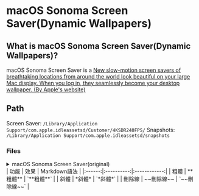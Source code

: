 # macOS Sonoma Screen Saver(Dynamic Wallpapers)

## What is macOS Sonoma Screen Saver(Dynamic Wallpapers)?

macOS Sonoma Screen Saver is a [New slow-motion screen savers of breathtaking locations from around the world look beautiful on your large Mac display. When you log in, they seamlessly become your desktop wallpaper. (By Apple's website)](https://www.apple.com/macos/sonoma/)

## Path

Screen Saver: `/Library/Application Support/com.apple.idleassetsd/Customer/4KSDR240FPS/`
Snapshots: `/Library/Application Support/com.apple.idleassetsd/snapshots`

### Files

<details>
<summary>macOS Sonoma Screen Saver(original)</summary>
| File name | Snapshot | Title | Category | Link(YouTube) | Link(Apple) |
|:----------|:---------|:------|:-------- |:------------- |:----------- |
| FE876489-CBD5-479B-A8F0-1B67F0741CEA.mov | snapshot/FE876489-CBD5-479B-A8F0-1B67F0741CEA.jpg | Sonoma Horizon | Landscape | | |
| 94DAB450-A650-4DFC-99B2-A0F0D8AD6649.mov | snapshot/94DAB450-A650-4DFC-99B2-A0F0D8AD6649.jpg | Sonoma Evening | Landscape | | |
| 097CA871-A1C2-40F7-97F0-EFAABF555BBC.mov | snapshot/097CA871-A1C2-40F7-97F0-EFAABF555BBC.jpg | Sonoma Clouds | Landscape | | |
| C3C48B18-E4AE-4A62-877D-0B0D74CDC9E0.mov | snapshot/C3C48B18-E4AE-4A62-877D-0B0D74CDC9E0.jpg | Sonoma from Above | Landscape | | |
| 12718607-0FE6-4B8C-B571-A320CDD67897.mov | snapshot/12718607-0FE6-4B8C-B571-A320CDD67897.jpg | Sonoma River | Landscape | | |
| F390FE3B-FA61-483D-BADC-2447F89951BA.mov | snapshot/F390FE3B-FA61-483D-BADC-2447F89951BA.jpg | California's Temblor Range | Landscape | | |
| 4A3590EC-FF30-41E7-85FE-210FF6112917.mov | snapshot/4A3590EC-FF30-41E7-85FE-210FF6112917.jpg | California's Carrizo Plain | Landscape | | |
| 473C2FDC-0B75-497A-B1FE-AA1863C9C885.mov | snapshot/473C2FDC-0B75-497A-B1FE-AA1863C9C885.jpg | California Wildflowers | Landscape | | |
| AA5E82B9-289A-480C-A14B-242989107275.mov | snapshot/AA5E82B9-289A-480C-A14B-242989107275.jpg | Redwoods from Above | Landscape | | |
| 97447D85-960C-4B2A-A101-048284D95853.mov | snapshot/97447D85-960C-4B2A-A101-048284D95853.jpg | Redwoods River | Landscape | | |
| 8A57476A-E177-4AAD-B317-643F681584E1.mov | snapshot/8A57476A-E177-4AAD-B317-643F681584E1.jpg | Oregon Sunset | Landscape | | |
| 15A8BC97-45AC-45DC-9AF9-313808C578BC.mov | snapshot/15A8BC97-45AC-45DC-9AF9-313808C578BC.jpg | Oregon Coastline | Landscape | | |
| AB7FC3C3-8853-45CD-AB6E-89F0985C2922.mov | snapshot/AB7FC3C3-8853-45CD-AB6E-89F0985C2922.jpg | Utah Evening | Landscape | | |
| 47BC0599-72E7-43C4-8BE1-CBCE2432E2A5.mov | snapshot/47BC0599-72E7-43C4-8BE1-CBCE2432E2A5.jpg | Arizona's Coal Mine Canyon | Landscape | | |
| D759828B-4BAB-456B-AD75-225BA238F925.mov | snapshot/D759828B-4BAB-456B-AD75-225BA238F925.jpg | Utah's Lake Powell | Landscape | | |
| 7530C83C-8F7B-42C6-BB71-5FA2ED070BEC.mov | snapshot/7530C83C-8F7B-42C6-BB71-5FA2ED070BEC.jpg | Utah's Cathedral Canyon | Landscape | | |
| A168628E-11EE-4456-AD66-E7E3E47D1B21.mov | snapshot/A168628E-11EE-4456-AD66-E7E3E47D1B21.jpg | Utah's Olympia Bar | Landscape | | |
| 100858D2-FE01-4B70-8E2D-3FCF20AFE6B5.mov | snapshot/100858D2-FE01-4B70-8E2D-3FCF20AFE6B5.jpg | Utah's Monument Valley | Landscape | | |
| 1A17ED86-9E0D-4DF2-8CF3-5AB5DB67A348.mov | snapshot/1A17ED86-9E0D-4DF2-8CF3-5AB5DB67A348.jpg | Utah's Factory Butte | Landscape | | |
| 8002C4C8-C611-4894-A068-3D3A3C03472A.mov | snapshot/8002C4C8-C611-4894-A068-3D3A3C03472A.jpg | Grand Canyon River Valley | Landscape | | |
| E334A6D2-7145-47C8-9B00-C20DED08B2D5.mov | snapshot/E334A6D2-7145-47C8-9B00-C20DED08B2D5.jpg | Grand Canyon Evening | Landscape| | |
| F9F918CD-E15F-4F01-A326-84A44650C5C9.mov | snapshot/F9F918CD-E15F-4F01-A326-84A44650C5C9.jpg | Grand Canyon Sunset | Landscape | | |
| AE0115AE-C53B-4DB9-B12F-CA4B7B630CC9.mov | snapshot/AE0115AE-C53B-4DB9-B12F-CA4B7B630CC9.jpg | Grand Canyon Sediment | Landscape | | |
| DD266E1F-5DF2-4CDB-A2EB-26CE35664657.mov | snapshot/DD266E1F-5DF2-4CDB-A2EB-26CE35664657.jpg | Grand Canyon from Above | Landscape | | |
| DDE50C77-B7CB-4488-9EB1-D1B13BF21FFE.mov | snapshot/DDE50C77-B7CB-4488-9EB1-D1B13BF21FFE.jpg | Iceland Glacier | Landscape | | |
| 2F17FCCE-6CCA-4AFA-A08A-C50BF9812DA5.mov | snapshot/2F17FCCE-6CCA-4AFA-A08A-C50BF9812DA5.jpg | Iceland Snow Caps | Landscape | | |
| 8ACF5D77-B22C-416F-B12A-72FB35E2834F.mov | snapshot/8ACF5D77-B22C-416F-B12A-72FB35E2834F.jpg | Iceland Fjord from Above | Landscape | | |
| E54D5AFE-F362-4D48-A20D-F2C21D2B5330.mov | snapshot/E54D5AFE-F362-4D48-A20D-F2C21D2B5330.jpg | Iceland Fjord | Landscape | | |
| 8590D0C5-E344-4FAC-A39A-FD7BC652AEDA.mov | snapshot/8590D0C5-E344-4FAC-A39A-FD7BC652AEDA.jpg | Iceland Coast | Landscape | | |
| D7950C0A-27B9-4034-AB5B-EDB89D41341A.mov | snapshot/D7950C0A-27B9-4034-AB5B-EDB89D41341A.jpg | Iceland Lake | Landscape | | |
| F9518D54-04A7-4793-8666-CFC114D73CE5.mov | snapshot/F9518D54-04A7-4793-8666-CFC114D73CE5.jpg | Iceland Riverbed | Landscape | | |
| 5C987900-AD53-469C-8210-CABBCCDDFCAE.mov | snapshot/5C987900-AD53-469C-8210-CABBCCDDFCAE.jpg | Patagonia Mountain | Landscape | | |
| B004358B-5A27-42E5-B49E-93FC100B2371.mov | snapshot/B004358B-5A27-42E5-B49E-93FC100B2371.jpg | Patagonia Lake | Landscape | | |
| E5D58CC2-3C52-4206-9DA2-427DC88B5896.mov | snapshot/E5D58CC2-3C52-4206-9DA2-427DC88B5896.jpg | Patagonia Range | Landscape | | |
| 25A6CFB2-3570-4448-B114-244A4E454B7A.mov | snapshot/25A6CFB2-3570-4448-B114-244A4E454B7A.jpg | Patagonia River | Landscape | | |
| EE01F02D-1413-436C-AB05-410F224A5B7B.mov | snapshot/EE01F02D-1413-436C-AB05-410F224A5B7B.jpg | Greenland Evening | Landscape | | |
| 2F52E34C-39D4-4AB1-9025-8F7141FAA720.mov | snapshot/2F52E34C-39D4-4AB1-9025-8F7141FAA720.jpg | Greenland Coast | | Landscape | |
| B8F204CE-6024-49AB-85F9-7CA2F6DCD226.mov | snapshot/B8F204CE-6024-49AB-85F9-7CA2F6DCD226.jpg | Greenland Glacier | Landscape | | |
| E487C6EF-B3FB-427B-A2BE-8CBA60F902F0.mov | snapshot/E487C6EF-B3FB-427B-A2BE-8CBA60F902F0.jpg | Yosemite Clouds | | Landscape | |
| E5799A24-1949-4E66-A17B-B5EB05F28C5D.mov | snapshot/E5799A24-1949-4E66-A17B-B5EB05F28C5D.jpg | Yosemite Silhouette | Landscape | | |
| DAD82DCE-F3AE-4AEC-8A79-1694D412FC0A.mov | snapshot/DAD82DCE-F3AE-4AEC-8A79-1694D412FC0A.jpg | Yosemite from Above | Landscape | | |
| E540DEE6-4C40-42C8-9CCC-D4CB0FAD7D7B.mov | snapshot/E540DEE6-4C40-42C8-9CCC-D4CB0FAD7D7B.jpg | Yosemite Horizon | Landscape | | |
| 8D04D70F-738B-441D-8D43-AF46B2BF8062.mov | snapshot/8D04D70F-738B-441D-8D43-AF46B2BF8062.jpg | Yosemite Snow Caps | Landscape | | |
| 81CA5ACD-E682-4D8B-A948-0F147EB6ED4F.mov | snapshot/81CA5ACD-E682-4D8B-A948-0F147EB6ED4F.jpg | Yosemite Mountains | Landscape | | |
| 4109D42A-D717-46A7-A9A2-FE53A82B25C0.mov | snapshot/4109D42A-D717-46A7-A9A2-FE53A82B25C0.jpg | Yosemite Valley | Landscape | | |
| 044AD56C-A107-41B2-90CC-E60CCACFBCF5.mov | snapshot/044AD56C-A107-41B2-90CC-E60CCACFBCF5.jpg | China Silhouette | Landscape | | |
| 22162A9B-DB90-4517-867C-C676BC3E8E95.mov | snapshot/22162A9B-DB90-4517-867C-C676BC3E8E95.jpg | China's Great Wall | Landscape | | |
| 9CCB8297-E9F5-4699-AE1F-890CFBD5E29C.mov | snapshot/9CCB8297-E9F5-4699-AE1F-890CFBD5E29C.jpg | China Paddy Field | Landscape | | |
| B876B645-3955-420E-99DF-60139E451CF3.mov | snapshot/B876B645-3955-420E-99DF-60139E451CF3.jpg | China Mountains | Landscape | | |
| D5E76230-81A3-4F65-A1BA-51B8CADED625.mov | snapshot/D5E76230-81A3-4F65-A1BA-51B8CADED625.jpg | China Mountain Cliffs | Landscape | | |
| F0236EC5-EE72-4058-A6CE-1F7D2E8253BF.mov | snapshot/F0236EC5-EE72-4058-A6CE-1F7D2E8253BF.jpg | China's Great Wall Daylight | Landscape | | |
| 258A6797-CC13-4C3A-AB35-4F25CA3BF474.mov | snapshot/258A6797-CC13-4C3A-AB35-4F25CA3BF474.jpg | Hawaii Clouds Light | Landscape | | |
| 12E0343D-2CD9-48EA-AB57-4D680FB6D0C7.mov | snapshot/12E0343D-2CD9-48EA-AB57-4D680FB6D0C7.jpg | Hawaii Coastline | Landscape | | |
| 3D729CFC-9000-48D3-A052-C5BD5B7A6842.mov | snapshot/3D729CFC-9000-48D3-A052-C5BD5B7A6842.jpg | Hawaii Ocean | Landscape | | |
| 499995FA-E51A-4ACE-8DFD-BDF8AFF6C943.mov | snapshot/499995FA-E51A-4ACE-8DFD-BDF8AFF6C943.jpg | Hawaii Valley | Landscape | | |
| 82BD33C9-B6D2-47E7-9C42-AA3B7758921A.mov | snapshot/82BD33C9-B6D2-47E7-9C42-AA3B7758921A.jpg | Hawaii Clouds Dark | Landscape | | |
| E161929C-0819-4BC2-8359-550C081C7D54.mov | snapshot/E161929C-0819-4BC2-8359-550C081C7D54.jpg | Scotland Castle | Landscape | | |
| 0C747C29-4BF8-43F6-A5CC-2E012E555341.mov | snapshot/0C747C29-4BF8-43F6-A5CC-2E012E555341.jpg | Scotland Coast | Landscape | | |
| 3954A7C4-51EC-4ABC-ABA3-6757AC91C7CF.mov | snapshot/3954A7C4-51EC-4ABC-ABA3-6757AC91C7CF.jpg | Scotland Lake| | Landscape | |
| 001C94AE-2BA4-4E77-A202-F7DE60E8B1C8.mov | snapshot/001C94AE-2BA4-4E77-A202-F7DE60E8B1C8.jpg | Liwa Dune Fields| Landscape | | |
| AFA22C08-A486-4CE8-9A13-E355B6C38559.mov | snapshot/AFA22C08-A486-4CE8-9A13-E355B6C38559.jpg | Liva Horizon | Landscape | | |
| 00BA71CD-2C54-415A-A68A-8358E677D750.mov | snapshot/00BA71CD-2C54-415A-A68A-8358E677D750.jpg | Dubai Skyline | Cityscape | | |
| 9680B8EB-CE2A-4395-AF41-402801F4D6A6.mov | snapshot/9680B8EB-CE2A-4395-AF41-402801F4D6A6.jpg | Dubai Night | Cityscape | | |
| 3FFA2A97-7D28-49EA-AA39-5BC9051B2745.mov | snapshot/3FFA2A97-7D28-49EA-AA39-5BC9051B2745.jpg | Dubai Creek | Cityscape | | |
| 876D51F4-3D78-4221-8AD2-F9E78C0FD9B9.mov | snapshot/876D51F4-3D78-4221-8AD2-F9E78C0FD9B9.jpg | Dubai from Above | Cityscape | | |
| E991AC0C-F272-44D8-88F3-05F44EDFE3AE.mov | snapshot/E991AC0C-F272-44D8-88F3-05F44EDFE3AE.jpg | Dubai Creek Harbor | Cityscape | | |
| 35693AEA-F8C4-4A80-B77D-C94B20A68956.mov | snapshot/35693AEA-F8C4-4A80-B77D-C94B20A68956.jpg | Los Angeles Overpass | Cityscape | | |
| 92E48DE9-13A1-4172-B560-29B4668A87EE.mov | snapshot/92E48DE9-13A1-4172-B560-29B4668A87EE.jpg | Los Angeles Beach | Cityscape | | |
| CE279831-1CA7-4A83-A97B-FF1E20234396.mov | snapshot/CE279831-1CA7-4A83-A97B-FF1E20234396.jpg | Los Angeles Airport | Cityscape | | |
| 89B1643B-06DD-4DEC-B1B0-774493B0F7B7.mov | snapshot/89B1643B-06DD-4DEC-B1B0-774493B0F7B7.jpg | Los Angeles Sunset | Cityscape | | |
| EC67726A-8212-4C5E-83CF-8412932740D2.mov | snapshot/EC67726A-8212-4C5E-83CF-8412932740D2.jpg | Los Angeles Hills | Cityscape | | |
| F5804DD6-5963-40DA-9FA0-39C0C6E6DEF9.mov | snapshot/F5804DD6-5963-40DA-9FA0-39C0C6E6DEF9.jpg | Los Angeles Night | Cityscape | | |
| F604AF56-EA77-4960-AEF7-82533CC1A8B3.mov | snapshot/F604AF56-EA77-4960-AEF7-82533CC1A8B3.jpg | London Evening | Cityscape | | |
| 58754319-8709-4AB0-8674-B34F04E7FFE2.mov | snapshot/58754319-8709-4AB0-8674-B34F04E7FFE2.jpg | London Skyline | Cityscape | | |
| 7F4C26C2-67C2-4C3A-8F07-8A7BF6148C97.mov | snapshot/7F4C26C2-67C2-4C3A-8F07-8A7BF6148C97.jpg | London Thames | Cityscape | | |
| A5AAFF5D-8887-42BB-8AFD-867EF557ED85.mov | snapshot/A5AAFF5D-8887-42BB-8AFD-867EF557ED85.jpg | London from Above | Cityscape | | |
| 44166C39-8566-4ECA-BD16-43159429B52F.mov | snapshot/44166C39-8566-4ECA-BD16-43159429B52F.jpg | New York Night | Cityscape | | |
| 840FE8E4-D952-4680-B1A7-AC5BACA2C1F8.mov | snapshot/840FE8E4-D952-4680-B1A7-AC5BACA2C1F8.jpg | New York Midtown | Cityscape | | |
| 3BA0CFC7-E460-4B59-A817-B97F9EBB9B89.mov | snapshot/3BA0CFC7-E460-4B59-A817-B97F9EBB9B89.jpg | New York from Above | Cityscape | | |
| 640DFB00-FBB9-45DA-9444-9F663859F4BC.mov | snapshot/640DFB00-FBB9-45DA-9444-9F663859F4BC.jpg | New York Skyline | Cityscape | | |
| 29BDF297-EB43-403A-8719-A78DA11A2948.mov | snapshot/29BDF297-EB43-403A-8719-A78DA11A2948.jpg | San Francisco Evening | Cityscape | | |
| 72B4390D-DF1D-4D51-B179-229BBAEFFF2C.mov | snapshot/72B4390D-DF1D-4D51-B179-229BBAEFFF2C.jpg | San Francisco's Gold Gate Bridge | Cityscape | | |
| 4AD99907-9E76-408D-A7FC-8429FF014201.mov | snapshot/4AD99907-9E76-408D-A7FC-8429FF014201.jpg | San Francisco's Ferry Building | Cityscape | | |
| 3E94AE98-EAF2-4B09-96E3-452F46BC114E.mov | snapshot/3E94AE98-EAF2-4B09-96E3-452F46BC114E.jpg | San Francisco Night | Cityscape | | |
| 85CE77BF-3413-4A7B-9B0F-732E96229A73.mov | snapshot/85CE77BF-3413-4A7B-9B0F-732E96229A73.jpg | San Francisco Skyline | Cityscape| | |
| DE851E6D-C2BE-4D9F-AB54-0F9CE994DC51.mov | snapshot/DE851E6D-C2BE-4D9F-AB54-0F9CE994DC51.jpg | San Francisco Bay | Cityscape | | |
| EE533FBD-90AE-419A-AD13-D7A60E2015D6.mov | snapshot/EE533FBD-90AE-419A-AD13-D7A60E2015D6.jpg | San Francisco Fog | Cityscape | | |
| FE8E1F9D-59BA-4207-B626-28E34D810D0A.mov | snapshot/FE8E1F9D-59BA-4207-B626-28E34D810D0A.jpg | Hong Kong Harbor | Cityscape | | |
| 024891DE-B7F6-4187-BFE0-E6D237702EF0.mov | snapshot/024891DE-B7F6-4187-BFE0-E6D237702EF0.jpg | Hong Kong Skyline | Cityscape | | |
| C8559883-6F3E-4AF2-8960-903710CD47B7.mov | snapshot/C8559883-6F3E-4AF2-8960-903710CD47B7.jpg | Hong Kong Horizon | Cityscape | | |
| E99FA658-A59A-4A2D-9F3B-58E7BDC71A9A.mov | snapshot/E99FA658-A59A-4A2D-9F3B-58E7BDC71A9A.jpg | Hong Kong Night | Cityscape | | |
| C7AD3D0A-7EDF-412C-A237-B3C9D27381A1.mov | snapshot/C7AD3D0A-7EDF-412C-A237-B3C9D27381A1.jpg | Alaskan Jellies Light | Underwater | | |
| C6DC4E54-1130-44F8-AF6F-A551D8E8A181.mov | snapshot/C6DC4E54-1130-44F8-AF6F-A551D8E8A181.jpg | Alaskan Jellies Dark | Underwater | | |
| 27A37B0F-738D-4644-A7A4-E33E7A6C1175.mov | snapshot/27A37B0F-738D-4644-A7A4-E33E7A6C1175.jpg | California Dolphin Pod | Underwater | | |
| EB3F48E7-D30F-4079-858F-1A61331D5026.mov | snapshot/EB3F48E7-D30F-4079-858F-1A61331D5026.jpg | California Kelp Forest | Underwater | | |
| 8C31B06F-91A4-4F7C-93ED-56146D7F48B9.mov | snapshot/8C31B06F-91A4-4F7C-93ED-56146D7F48B9.jpg | Tahiti Coast | Underwater | | |
| 149E7795-DBDA-4F5D-B39A-14712F841118.mov | snapshot/149E7795-DBDA-4F5D-B39A-14712F841118.jpg | Tahiti Waves Mist | Underwater | | |
| 83C65C90-270C-4490-9C69-F51FE03D7F06.mov | snapshot/83C65C90-270C-4490-9C69-F51FE03D7F06.jpg | Seal Pod | Underwater | | |
| F07CC61B-30FC-4614-BDAD-3240B61F6793.mov | snapshot/F07CC61B-30FC-4614-BDAD-3240B61F6793.jpg | Palau Coral Colors | Underwater | | |
| 2B30E324-E4FF-4CC1-BA45-A958C2D2B2EC.mov | snapshot/2B30E324-E4FF-4CC1-BA45-A958C2D2B2EC.jpg | Barracuda Battery | Underwater | | |
| BA4ECA11-592F-4727-9221-D2A32A16EB28.mov | snapshot/BA4ECA11-592F-4727-9221-D2A32A16EB28.jpg | Palau Jellies Dark | Underwater | | |
| EC3DC957-D4C2-4732-AACE-7D0C0F390EC8.mov | snapshot/EC3DC957-D4C2-4732-AACE-7D0C0F390EC8.jpg | Palau Jellies Light | Underwater | | |
| E580E5A5-0888-4BE8-A4CA-F74A18A643C3.mov | snapshot/E580E5A5-0888-4BE8-A4CA-F74A18A643C3.jpg | Palau Jellies Blue | Underwater | | |
| DD47D8E1-CB66-4C12-BFEA-2ADB0D8D1E2E.mov | snapshot/DD47D8E1-CB66-4C12-BFEA-2ADB0D8D1E2E.jpg | Humpback Whale | Underwater | | |
| 537A4DAB-83B0-4B66-BCD1-05E5DBB4A268.mov | snapshot/537A4DAB-83B0-4B66-BCD1-05E5DBB4A268.jpg | Jack School | Underwater | | |
| CE9B5D5B-B6E7-47C5-8C04-59BF182E98FB.mov | snapshot/CE9B5D5B-B6E7-47C5-8C04-59BF182E98FB.jpg | Costa Rica Dolphin Pod | Underwater | | |
| 687D03A2-18A5-4181-8E85-38F3A13409B9.mov | snapshot/687D03A2-18A5-4181-8E85-38F3A13409B9.jpg | Bumpheads | Underwater | | |
| 58C75C62-3290-47B8-849C-56A583173570.mov | snapshot/58C75C62-3290-47B8-849C-56A583173570.jpg | Cownose Rays | Underwater | | |
| 3716DD4B-01C0-4F5B-8DD6-DB771EC472FB.mov | snapshot/3716DD4B-01C0-4F5B-8DD6-DB771EC472FB.jpg | Gray Reef Sharks | Underwater | | |
| 6143116D-03BB-485E-864E-A8CF58ACF6F1.mov | snapshot/6143116D-03BB-485E-864E-A8CF58ACF6F1.jpg | Kelp Dark | Underwater | | |
| 82175C1F-153C-4EC8-AE37-2860EA828004.mov | snapshot/82175C1F-153C-4EC8-AE37-2860EA828004.jpg | Red Sea Coral from Above | Underwater | | |
| 581A4F1A-2B6D-468C-A1BE-6F473F06D10B.mov | snapshot/581A4F1A-2B6D-468C-A1BE-6F473F06D10B.jpg | Sea Stars | Underwater | | |
| F439B0A7-D18C-4B14-9681-6520E6A74FE9.mov | snapshot/F439B0A7-D18C-4B14-9681-6520E6A74FE9.jpg | Middle East | Earth | | |
| 2F72BC1E-3D76-456C-81EB-842EBA488C27.mov | snapshot/2F72BC1E-3D76-456C-81EB-842EBA488C27.jpg | North Africa | Earth | | |
| 4F881F8B-A7D9-4FDB-A917-17BF6AC5A589.mov | snapshot/4F881F8B-A7D9-4FDB-A917-17BF6AC5A589.jpg | Caribbean | Earth | | |
| 03EC0F5E-CCA8-4E0A-9FEC-5BD1CE151182.mov | snapshot/03EC0F5E-CCA8-4E0A-9FEC-5BD1CE151182.jpg | Antarctica's Southern Lights | Earth | | |
| 64D11DAB-3B57-4F14-AD2F-E59A9282FA44.mov | snapshot/64D11DAB-3B57-4F14-AD2F-E59A9282FA44.jpg | North Atlantic | Earth | | |
| 7C643A39-C0B2-4BA0-8BC2-2EAA47CC580E.mov | snapshot/7C643A39-C0B2-4BA0-8BC2-2EAA47CC580E.jpg | Europe Night | Earth | | |
| D5CFB2FF-5F8C-4637-816B-3E42FC1229B8.mov | snapshot/D5CFB2FF-5F8C-4637-816B-3E42FC1229B8.jpg | Caribbean Islands | Earth | | |
| 1088217C-1410-4CF7-BDE9-8F573A4DBCD9.mov | snapshot/1088217C-1410-4CF7-BDE9-8F573A4DBCD9.jpg | Caribbean Sea | Earth | | |
| 63C042F0-90EF-4A95-B7CC-CC9A64BF8421.mov | snapshot/63C042F0-90EF-4A95-B7CC-CC9A64BF8421.jpg | West Africa | Earth | | |
| 009BA758-7060-4479-8EE8-FB9B40C8FB97.mov | snapshot/009BA758-7060-4479-8EE8-FB9B40C8FB97.jpg | East Asia | Earth | | |
| E5DB138A-F04E-4619-B896-DE5CB538C534.mov | snapshot/E5DB138A-F04E-4619-B896-DE5CB538C534.jpg | Southern Europe Night | Earth | | |
| A837FA8C-C643-4705-AE92-074EFDD067F7.mov | snapshot/A837FA8C-C643-4705-AE92-074EFDD067F7.jpg | Africa | Earth | | |
| B1B5DDC5-73C8-4920-8133-BACCE38A08DE.mov | snapshot/B1B5DDC5-73C8-4920-8133-BACCE38A08DE.jpg | New York | Earth | | |
| 737E9E24-49BE-4104-9B72-F352DE1AD2BF.mov | snapshot/737E9E24-49BE-4104-9B72-F352DE1AD2BF.jpg | North America Aurora | Earth | | |
| 3C4678E4-4D3D-4A40-8817-77752AEA62EB.mov | snapshot/3C4678E4-4D3D-4A40-8817-77752AEA62EB.jpg | Nile Delta | Earth | | |
| 7719B48A-2005-4011-9280-2F64EEC6FD91.mov | snapshot/7719B48A-2005-4011-9280-2F64EEC6FD91.jpg | Southern California | Earth | | |
| 78911B7E-3C69-47AD-B635-9C2486F6301D.mov | snapshot/78911B7E-3C69-47AD-B635-9C2486F6301D.jpg | New Zealand | Earth | | |
| E556BBC5-D0A0-4DB1-AC77-BC76E4A526F4.mov | snapshot/E556BBC5-D0A0-4DB1-AC77-BC76E4A526F4.jpg | Sahara | Earth | | |
| 87060EC2-D006-4102-98CC-3005C68BB343.mov | snapshot/87060EC2-D006-4102-98CC-3005C68BB343.jpg | South Africa | Earth | | |
| 6324F6EB-E0F1-468F-AC2E-A983EBDDD53B.mov | snapshot/6324F6EB-E0F1-468F-AC2E-A983EBDDD53B.jpg | China Night | Earth | | |
| 12318CCB-3F78-43B7-A854-EFDCCE5312CD.mov | snapshot/12318CCB-3F78-43B7-A854-EFDCCE5312CD.jpg | California | Earth | | |
| 81337355-E156-4242-AAF4-711768D30A54.mov | snapshot/81337355-E156-4242-AAF4-711768D30A54.jpg | Australia | Earth | | |
</details>
|  功能  |    效果    | Markdown語法 |
|:------:|:----------:|:------------:|
|  粗體  |  **粗體**  |  `**粗體**`  |
|  斜體  |   *斜體*   |   `*斜體*`   |
| 刪除線 | ~~刪除線~~ | `~~刪除線~~` |
